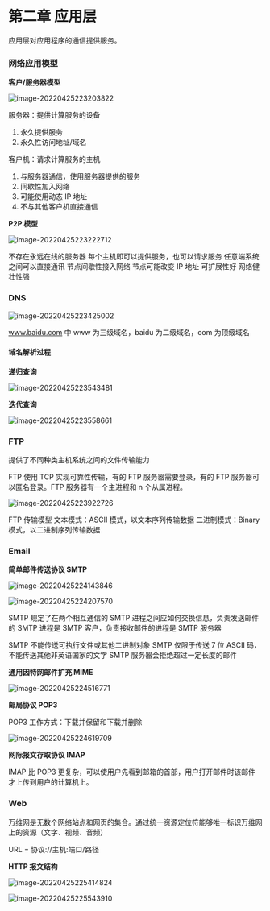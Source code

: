 # 第二章 应用层

应用层对应用程序的通信提供服务。

### 网络应用模型

**客户/服务器模型**

![image-20220425223203822](02.应用层.assets/image-20220425223203822.png)

服务器：提供计算服务的设备

1. 永久提供服务
2. 永久性访问地址/域名

客户机：请求计算服务的主机

1. 与服务器通信，使用服务器提供的服务
2. 间歇性加入网络
3. 可能使用动态 IP 地址
4. 不与其他客户机直接通信

**P2P 模型**

![image-20220425223222712](02.应用层.assets/image-20220425223222712.png)

不存在永远在线的服务器
每个主机即可以提供服务，也可以请求服务
任意端系统之间可以直接通讯
节点间歇性接入网络
节点可能改变 IP 地址
可扩展性好
网络健壮性强

### DNS 

![image-20220425223425002](02.应用层.assets/image-20220425223425002.png)

www.baidu.com 中 www 为三级域名，baidu 为二级域名，com 为顶级域名

#### 域名解析过程

**递归查询**

![image-20220425223543481](02.应用层.assets/image-20220425223543481.png)

**迭代查询**

![image-20220425223558661](02.应用层.assets/image-20220425223558661.png)

### FTP

提供了不同种类主机系统之间的文件传输能力

FTP 使用 TCP 实现可靠性传输，有的 FTP 服务器需要登录，有的 FTP 服务器可以匿名登录。FTP 服务器有一个主进程和 n 个从属进程。

![image-20220425223922726](02.应用层.assets/image-20220425223922726.png)

FTP 传输模型
文本模式：ASCII 模式，以文本序列传输数据
二进制模式：Binary 模式，以二进制序列传输数据

### Email

**简单邮件传送协议 SMTP**

![image-20220425224143846](02.应用层.assets/image-20220425224143846.png)

![image-20220425224207570](02.应用层.assets/image-20220425224207570.png)

SMTP 规定了在两个相互通信的 SMTP 进程之间应如何交换信息，负责发送邮件的 SMTP 进程是 SMTP 客户，负责接收邮件的进程是 SMTP 服务器

SMTP 不能传送可执行文件或其他二进制对象
SMTP 仅限于传送 7 位 ASCII 码，不能传送其他非英语国家的文字
SMTP 服务器会拒绝超过一定长度的邮件

**通用因特网邮件扩充 MIME**

![image-20220425224516771](02.应用层.assets/image-20220425224516771.png)



**邮局协议 POP3**

POP3 工作方式：下载并保留和下载并删除

![image-20220425224619709](02.应用层.assets/image-20220425224619709.png)



**网际报文存取协议 IMAP**

IMAP 比 POP3 更复杂，可以使用户先看到邮箱的首部，用户打开邮件时该邮件才上传到用户的计算机上。

### Web

万维网是无数个网络站点和网页的集合。通过统一资源定位符能够唯一标识万维网上的资源（文字、视频、音频）

URL = 协议://主机:端口/路径

**HTTP 报文结构**

![image-20220425225414824](02.应用层.assets/image-20220425225414824.png)

![image-20220425225543910](02.应用层.assets/image-20220425225543910.png)
